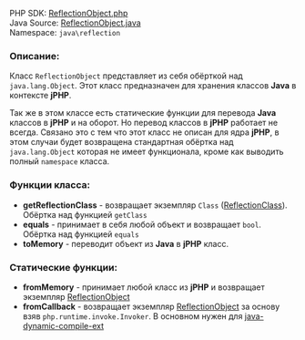 PHP SDK: [ReflectionObject.php](https://github.com/VenityStudio/java-reflection-ext/blob/master/sdk/java/reflection/ReflectionObject.php) <br>
Java Source: [ReflectionObject.java](https://github.com/VenityStudio/java-reflection-ext/blob/master/src-jvm/main/java/org/venity/javareflection/classes/ReflectionObject.java) <br>
Namespace: ``java\reflection``

### Описание:

Класс ``ReflectionObject`` представляет из себя обёрткой над ``java.lang.Object``.
Этот класс предназначен для хранения классов **Java** в контексте **jPHP**.

Так же в этом классе есть статические функции для перевода **Java** классов в **jPHP** и на оборот. Но перевод классов в **jPHP** работает не всегда. Связано это с тем что этот класс не описан для ядра **jPHP**, в этом случаи будет возвращена стандартная обёртка над ``java.lang.Object`` которая не имеет функционала, кроме как выводить полный ``namespace`` класса.

### Функции класса:

* **getReflectionClass** - возвращает экземпляр ``Class`` ([ReflectionClass]()). Обёртка над функцией ``getClass``
* **equals** - принимает в себя любой объект и возвращает ``bool``. Обёртка над функцией ``equals``
* **toMemory** - переводит объект из **Java** в **jPHP** класс.

### Статические функции: 

* **fromMemory** - принимает любой класс из **jPHP** и возвращает экземпляр [ReflectionObject]()
* **fromCallback** - возвращает экземпляр [ReflectionObject]() за основу взяв ``php.runtime.invoke.Invoker``. В основном нужен для [java-dynamic-compile-ext](https://github.com/VenityStudio/java-dynamic-compile-ext)
